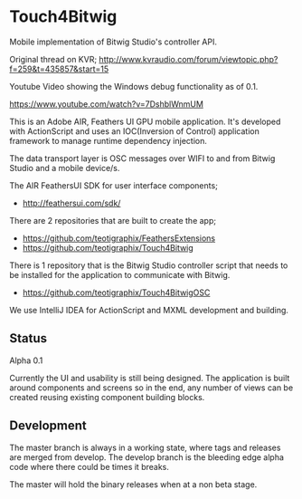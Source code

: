 # Touch4Bitwig
Mobile implementation of Bitwig Studio's controller API.

Original thread on KVR; http://www.kvraudio.com/forum/viewtopic.php?f=259&t=435857&start=15

Youtube Video showing the Windows debug functionality as of 0.1.

https://www.youtube.com/watch?v=7DshblWnmUM

This is an Adobe AIR, Feathers UI GPU mobile application. It's developed with ActionScript and
uses an IOC(Inversion of Control) application framework to manage runtime dependency injection.

The data transport layer is OSC messages over WIFI to and from Bitwig Studio and a mobile device/s.

The AIR FeathersUI SDK for user interface components;

* http://feathersui.com/sdk/

There are 2 repositories that are built to create the app;

* https://github.com/teotigraphix/FeathersExtensions
* https://github.com/teotigraphix/Touch4Bitwig

There is 1 repository that is the Bitwig Studio controller script that needs to be installed for the application
to communicate with Bitwig.

* https://github.com/teotigraphix/Touch4BitwigOSC

We use IntelliJ IDEA for ActionScript and MXML development and building.

## Status

Alpha 0.1

Currently the UI and usability is still being designed. The application is built around components
and screens so in the end, any number of views can be created reusing existing component
building blocks.

## Development

The master branch is always in a working state, where tags and releases are merged from develop.
The develop branch is the bleeding edge alpha code where there could be times it breaks.

The master will hold the binary releases when at a non beta stage.